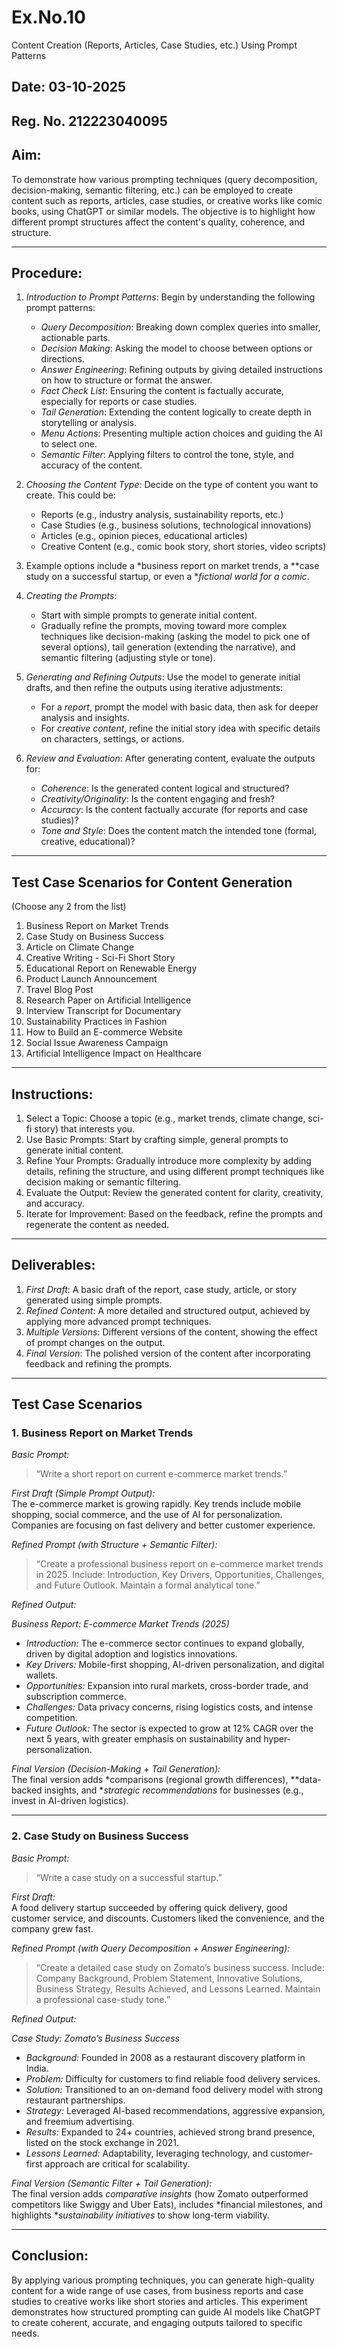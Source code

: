 # Ex.No.10  
Content Creation (Reports, Articles, Case Studies, etc.) Using Prompt Patterns  

## Date:  03-10-2025
## Reg. No.  212223040095

## Aim:  
To demonstrate how various prompting techniques (query decomposition, decision-making, semantic filtering, etc.) can be employed to create content such as reports, articles, case studies, or creative works like comic books, using ChatGPT or similar models. The objective is to highlight how different prompt structures affect the content's quality, coherence, and structure.  

---

## Procedure:  
1. *Introduction to Prompt Patterns*: Begin by understanding the following prompt patterns:  
   - *Query Decomposition*: Breaking down complex queries into smaller, actionable parts.  
   - *Decision Making*: Asking the model to choose between options or directions.  
   - *Answer Engineering*: Refining outputs by giving detailed instructions on how to structure or format the answer.  
   - *Fact Check List*: Ensuring the content is factually accurate, especially for reports or case studies.  
   - *Tail Generation*: Extending the content logically to create depth in storytelling or analysis.  
   - *Menu Actions*: Presenting multiple action choices and guiding the AI to select one.  
   - *Semantic Filter*: Applying filters to control the tone, style, and accuracy of the content.  

2. *Choosing the Content Type*: Decide on the type of content you want to create. This could be:  
   - Reports (e.g., industry analysis, sustainability reports, etc.)  
   - Case Studies (e.g., business solutions, technological innovations)  
   - Articles (e.g., opinion pieces, educational articles)  
   - Creative Content (e.g., comic book story, short stories, video scripts)  

3. Example options include a *business report on market trends, a **case study on a successful startup, or even a **fictional world for a comic*.  

4. *Creating the Prompts*:  
   - Start with simple prompts to generate initial content.  
   - Gradually refine the prompts, moving toward more complex techniques like decision-making (asking the model to pick one of several options), tail generation (extending the narrative), and semantic filtering (adjusting style or tone).  

5. *Generating and Refining Outputs*: Use the model to generate initial drafts, and then refine the outputs using iterative adjustments:  
   - For a *report*, prompt the model with basic data, then ask for deeper analysis and insights.  
   - For *creative content*, refine the initial story idea with specific details on characters, settings, or actions.  

6. *Review and Evaluation*: After generating content, evaluate the outputs for:  
   - *Coherence*: Is the generated content logical and structured?  
   - *Creativity/Originality*: Is the content engaging and fresh?  
   - *Accuracy*: Is the content factually accurate (for reports and case studies)?  
   - *Tone and Style*: Does the content match the intended tone (formal, creative, educational)?  

---

## Test Case Scenarios for Content Generation  
(Choose any 2 from the list)  

1. Business Report on Market Trends  
2. Case Study on Business Success  
3. Article on Climate Change  
4. Creative Writing - Sci-Fi Short Story  
5. Educational Report on Renewable Energy  
6. Product Launch Announcement  
7. Travel Blog Post  
8. Research Paper on Artificial Intelligence  
9. Interview Transcript for Documentary  
10. Sustainability Practices in Fashion  
11. How to Build an E-commerce Website  
12. Social Issue Awareness Campaign  
13. Artificial Intelligence Impact on Healthcare  

---

## Instructions:  
1. Select a Topic: Choose a topic (e.g., market trends, climate change, sci-fi story) that interests you.  
2. Use Basic Prompts: Start by crafting simple, general prompts to generate initial content.  
3. Refine Your Prompts: Gradually introduce more complexity by adding details, refining the structure, and using different prompt techniques like decision making or semantic filtering.  
4. Evaluate the Output: Review the generated content for clarity, creativity, and accuracy.  
5. Iterate for Improvement: Based on the feedback, refine the prompts and regenerate the content as needed.  

---

## Deliverables:  
1. *First Draft*: A basic draft of the report, case study, article, or story generated using simple prompts.  
2. *Refined Content*: A more detailed and structured output, achieved by applying more advanced prompt techniques.  
3. *Multiple Versions*: Different versions of the content, showing the effect of prompt changes on the output.  
4. *Final Version*: The polished version of the content after incorporating feedback and refining the prompts.  

---

## Test Case Scenarios  

### 1. Business Report on Market Trends  

*Basic Prompt:*  
> “Write a short report on current e-commerce market trends.”  

*First Draft (Simple Prompt Output):*  
The e-commerce market is growing rapidly. Key trends include mobile shopping, social commerce, and the use of AI for personalization. Companies are focusing on fast delivery and better customer experience.  

*Refined Prompt (with Structure + Semantic Filter):*  
> “Create a professional business report on e-commerce market trends in 2025. Include: Introduction, Key Drivers, Opportunities, Challenges, and Future Outlook. Maintain a formal analytical tone.”  

*Refined Output:*  

*Business Report: E-commerce Market Trends (2025)*  
- *Introduction:* The e-commerce sector continues to expand globally, driven by digital adoption and logistics innovations.  
- *Key Drivers:* Mobile-first shopping, AI-driven personalization, and digital wallets.  
- *Opportunities:* Expansion into rural markets, cross-border trade, and subscription commerce.  
- *Challenges:* Data privacy concerns, rising logistics costs, and intense competition.  
- *Future Outlook:* The sector is expected to grow at 12% CAGR over the next 5 years, with greater emphasis on sustainability and hyper-personalization.  

*Final Version (Decision-Making + Tail Generation):*  
The final version adds *comparisons (regional growth differences), **data-backed insights, and **strategic recommendations* for businesses (e.g., invest in AI-driven logistics).  

---

### 2. Case Study on Business Success  

*Basic Prompt:*  
> “Write a case study on a successful startup.”  

*First Draft:*  
A food delivery startup succeeded by offering quick delivery, good customer service, and discounts. Customers liked the convenience, and the company grew fast.  

*Refined Prompt (with Query Decomposition + Answer Engineering):*  
> “Create a detailed case study on Zomato’s business success. Include: Company Background, Problem Statement, Innovative Solutions, Business Strategy, Results Achieved, and Lessons Learned. Maintain a professional case-study tone.”  

*Refined Output:*  

*Case Study: Zomato’s Business Success*  
- *Background:* Founded in 2008 as a restaurant discovery platform in India.  
- *Problem:* Difficulty for customers to find reliable food delivery services.  
- *Solution:* Transitioned to an on-demand food delivery model with strong restaurant partnerships.  
- *Strategy:* Leveraged AI-based recommendations, aggressive expansion, and freemium advertising.  
- *Results:* Expanded to 24+ countries, achieved strong brand presence, listed on the stock exchange in 2021.  
- *Lessons Learned:* Adaptability, leveraging technology, and customer-first approach are critical for scalability.  

*Final Version (Semantic Filter + Tail Generation):*  
The final version adds *comparative insights* (how Zomato outperformed competitors like Swiggy and Uber Eats), includes *financial milestones, and highlights **sustainability initiatives* to show long-term viability.  

---

## Conclusion:  
By applying various prompting techniques, you can generate high-quality content for a wide range of use cases, from business reports and case studies to creative works like short stories and articles. This experiment demonstrates how structured prompting can guide AI models like ChatGPT to create coherent, accurate, and engaging outputs tailored to specific needs.
